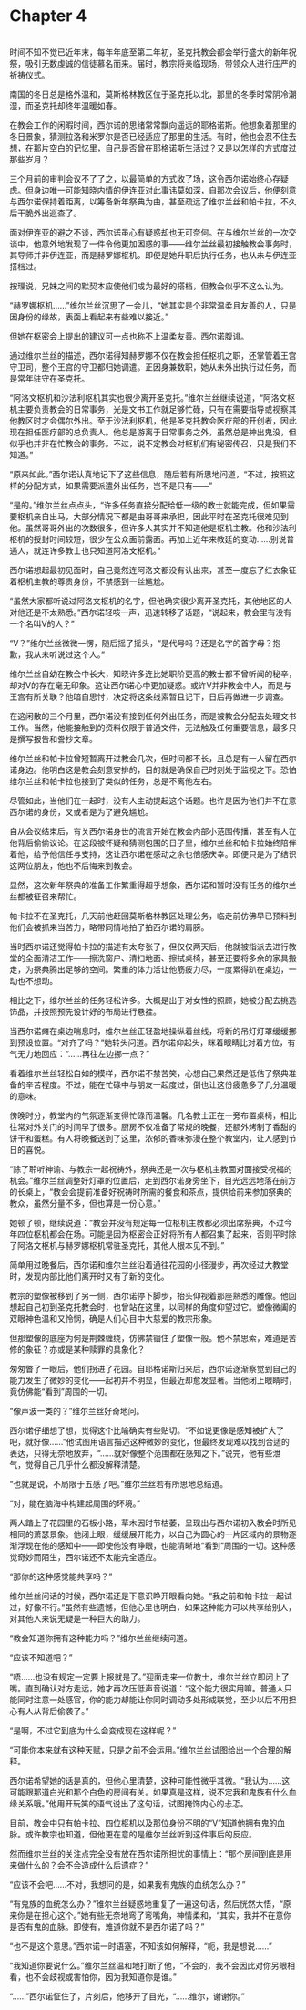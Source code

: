 # Chapter 4

<br>
时间不知不觉已近年末，每年年底至第二年初，圣克托教会都会举行盛大的新年祝祭，吸引无数虔诚的信徒慕名而来。届时，教宗将亲临现场，带领众人进行庄严的祈祷仪式。

南国的冬日总是格外温和，莫斯格林教区位于圣克托以北，那里的冬季时常阴冷潮湿，而圣克托却终年温暖如春。

在教会工作的闲暇时间，西尔诺的思绪常常飘向遥远的耶格诺斯。他想象着那里的冬日景象，猜测拉洛和米罗尔是否已经适应了那里的生活。有时，他也会忍不住去想，在那片空白的记忆里，自己是否曾在耶格诺斯生活过？又是以怎样的方式度过那些岁月？

三个月前的审判会议不了了之，以最简单的方式收了场，这令西尔诺始终心存疑虑。但身边唯一可能知晓内情的伊连亚对此事讳莫如深，自那次会议后，他便刻意与西尔诺保持着距离，以筹备新年祭典为由，甚至疏远了维尔兰丝和帕卡拉，不久后干脆外出巡查了。

面对伊连亚的避之不谈，西尔诺虽心有疑惑却也无可奈何。在与维尔兰丝的一次交谈中，他意外地发现了一件令他更加困惑的事——维尔兰丝最初接触教会事务时，其导师并非伊连亚，而是赫罗娜枢机。即便是她升职后执行任务，也从未与伊连亚搭档过。

按理说，兄妹之间的默契本应使他们成为最好的搭档，但教会似乎不这么认为。

“赫罗娜枢机……”维尔兰丝沉思了一会儿，“她其实是个非常温柔且友善的人，只是因身份的缘故，表面上看起来有些难以接近。”

但她在枢密会上提出的建议可一点也称不上温柔友善。西尔诺腹诽。

通过维尔兰丝的描述，西尔诺得知赫罗娜不仅在教会担任枢机之职，还掌管着王宫守卫司，整个王宫的守卫都归她调遣。正因身兼数职，她从未外出执行过任务，而是常年驻守在圣克托。

“阿洛文枢机和沙法利枢机其实也很少离开圣克托。”维尔兰丝继续说道，“阿洛文枢机主要负责教会的日常事务，光是文书工作就足够忙碌，只有在需要指导或视察其他教区时才会偶尔外出。至于沙法利枢机，他是圣克托教会医疗部的开创者，因此现在担任医疗部的总负责人。他总是游离于日常事务之外，虽然总是神出鬼没，但似乎也并非在忙教会的事务。不过，说不定教会对枢机们有秘密传召，只是我们不知道。”

“原来如此。”西尔诺认真地记下了这些信息，随后若有所思地问道，“不过，按照这样的分配方式，如果需要派遣外出任务，岂不是只有——”

“是的。”维尔兰丝点点头，“许多任务直接分配给低一级的教士就能完成，但如果需要枢机亲自出马，大部分情况下都是由哥哥来承担，因此平时在圣克托很难见到他。虽然哥哥外出的次数很多，但许多人其实并不知道他是枢机主教。他和沙法利枢机的授封时间较短，很少在公众面前露面。再加上近年来教廷的变动……别说普通人，就连许多教士也只知道阿洛文枢机。”

西尔诺想起最初见面时，自己竟然连阿洛文都没有认出来，甚至一度忘了红衣象征着枢机主教的尊贵身份，不禁感到一丝尴尬。

“虽然大家都听说过阿洛文枢机的名字，但他确实很少离开圣克托，其他地区的人对他还是不太熟悉。”西尔诺轻咳一声，迅速转移了话题，“说起来，教会里有没有一个名叫V的人？”

“V？”维尔兰丝微微一愣，随后摇了摇头，“是代号吗？还是名字的首字母？抱歉，我从未听说过这个人。”

维尔兰丝自幼在教会中长大，知晓许多连比她职阶更高的教士都不曾听闻的秘辛，却对V的存在毫无印象。这让西尔诺心中更加疑惑。或许V并非教会中人，而是与王宫有所关联？他暗自思忖，决定将这条线索暂且记下，日后再做进一步调查。

在这闲散的三个月里，西尔诺没有接到任何外出任务，而是被教会分配去处理文书工作。当然，他能接触到的资料仅限于普通文件，无法触及任何重要信息，最多只是撰写报告和誊抄文章。

维尔兰丝和帕卡拉曾短暂离开过教会几次，但时间都不长，且总是有一人留在西尔诺身边。他明白这是教会刻意安排的，目的就是确保自己时刻处于监视之下。恐怕维尔兰丝和帕卡拉也接到了类似的任务，总是不离他左右。

尽管如此，当他们在一起时，没有人主动提起这个话题。也许是因为他们并不在意西尔诺的身份，又或者是为了避免尴尬。

自从会议结束后，有关西尔诺身世的流言开始在教会内部小范围传播，甚至有人在他背后偷偷议论。在这段被怀疑和猜测包围的日子里，维尔兰丝和帕卡拉始终陪伴着他，给予他信任与支持，这让西尔诺在感动之余也倍感庆幸。即便只是为了结识这两位朋友，他也不后悔来到教会。

显然，这次新年祭典的准备工作繁重得超乎想象，西尔诺和暂时没有任务的维尔兰丝都被征召来帮忙。

帕卡拉不在圣克托，几天前他赶回莫斯格林教区处理公务，临走前仿佛早已预料到他们会被抓来当苦力，略带同情地拍了拍西尔诺的肩膀。

当时西尔诺还觉得帕卡拉的描述有太夸张了，但仅仅两天后，他就被指派去进行教堂的全面清洁工作——擦洗窗户、清扫地面、擦拭桌椅，甚至还要将多余的家具搬走，为祭典腾出足够的空间。繁重的体力活让他筋疲力尽，一度累得趴在桌边，一动也不想动。

相比之下，维尔兰丝的任务轻松许多。大概是出于对女性的照顾，她被分配去挑选饰品，并按照预先设计好的布局进行悬挂。

当西尔诺瘫在桌边喘息时，维尔兰丝正轻盈地操纵着丝线，将新的吊灯灯罩缓缓挪到预设位置。“对齐了吗？”她转头问道。西尔诺仰起头，眯着眼睛比对着方位，有气无力地回应：“……再往左边挪一点？”

看着维尔兰丝轻松自如的模样，西尔诺不禁苦笑，心想自己果然还是低估了祭典准备的辛苦程度。不过，能在忙碌中与朋友一起度过，倒也让这份疲惫多了几分温暖的意味。

傍晚时分，教堂内的气氛逐渐变得忙碌而温馨。几名教士正在一旁布置桌椅，相比往常对外关门的时间早了很多。厨房不仅准备了常规的晚餐，还额外烤制了香甜的饼干和蛋糕。有人将晚餐送到了这里，浓郁的香味弥漫在整个教堂内，让人感到节日的喜悦。

“除了聆听神谕、与教宗一起祝祷外，祭典还是一次与枢机主教面对面接受祝福的机会。”维尔兰丝调整好灯罩的位置后，走到西尔诺身旁坐下，目光远远地落在前方的长桌上，“教会会提前准备好祝祷时所需的餐食和茶点，提供给前来参加祭典的教众，虽然分量不多，但也算是一份心意。”

她顿了顿，继续说道：“教会并没有规定每一位枢机主教都必须出席祭典，不过今年四位枢机都会在场。可能是因为枢密会正好将所有人都召集了起来，否则平时除了阿洛文枢机与赫罗娜枢机常驻圣克托，其他人根本见不到。”

简单用过晚餐后，西尔诺和维尔兰丝沿着通往花园的小径漫步，再次经过大教堂时，发现内部比他们离开时又有了新的变化。

教宗的塑像被移到了另一侧，西尔诺停下脚步，抬头仰视着那座熟悉的雕像。他回想起自己初到圣克托教会时，也曾站在这里，以同样的角度仰望过它。塑像微阖的双眼神色温和又怜悯，确是人们心目中大慈爱的教宗形象。

但那塑像的底座为何是荆棘缠绕，仿佛禁锢住了塑像一般。他不禁思索，难道是苦修的象征？亦或是某种赎罪的具象化？

匆匆瞥了一眼后，他们拐进了花园。自耶格诺斯归来后，西尔诺逐渐察觉到自己的能力发生了微妙的变化——起初并不明显，但最近却愈发显著。当他闭上眼睛时，竟仿佛能“看到”周围的一切。

“像声波一类的？”维尔兰丝好奇地问。

西尔诺仔细想了想，觉得这个比喻确实有些贴切。“不如说更像是感知被扩大了吧，就好像……”他试图用语言描述这种微妙的变化，但最终发现难以找到合适的表达，只得无奈地放弃，“……就好像整个范围都在感知之下。”说完，他有些泄气，觉得自己几乎什么都没解释清楚。

“也就是说，不局限于五感了吧。”维尔兰丝若有所思地总结道。

“对，能在脑海中构建起周围的环境。”

两人踏上了花园里的石板小路，草木因时节枯萎，呈现出与西尔诺初入教会时所见相同的萧瑟景象。他闭上眼，缓缓展开能力，以自己为圆心的一片区域内的景物逐渐浮现在他的感知中——即使他没有睁眼，也能清晰地“看到”周围的一切。这种感觉奇妙而陌生，西尔诺还不太能完全适应。

“那你的这种感觉能共享吗？”

维尔兰丝问话的时候，西尔诺还是下意识睁开眼看向她。“我之前和帕卡拉一起试过，好像不行。”虽然有些遗憾，但他心里也明白，如果这种能力可以共享给别人，对其他人来说无疑是一种巨大的助力。

“教会知道你拥有这种能力吗？”维尔兰丝继续问道。

“应该不知道吧？”

“唔……也没有规定一定要上报就是了。”迎面走来一位教士，维尔兰丝立即闭上了嘴。直到确认对方走远，她才再次压低声音说道：“这个能力很实用嘛。普通人只能同时注意一处感官，你的能力却能让你同时调动多处形成联觉，至少以后不用担心有人从背后偷袭了。”

“是啊，不过它到底为什么会变成现在这样呢？”

“可能你本来就有这种天赋，只是之前不会运用。”维尔兰丝试图给出一个合理的解释。

西尔诺希望她的话是真的，但他心里清楚，这种可能性微乎其微。“我认为……这可能跟那道白光和那个白色的房间有关。如果真是这样，说不定我和鬼族有什么血缘关系哦。”他用开玩笑的语气说出了这句话，试图掩饰内心的忐忑。

目前，教会中只有帕卡拉、四位枢机以及那位身份不明的“V”知道他拥有鬼的血脉。或许教宗也知道，但他更在意的是维尔兰丝听到这件事后的反应。

然而维尔兰丝的关注点完全没有放在西尔诺所担忧的事情上：“那个房间到底是用来做什么的？会不会造成什么后遗症？”

“应该不会吧……不对，我想问的是，如果我有鬼族的血统怎么办？”

“有鬼族的血统怎么办？”维尔兰丝疑惑地重复了一遍这句话，然后恍然大悟，“原来你是在担心这个。”她有些无奈地弯了弯嘴角，神情柔和，“其实，我并不在意你是否有鬼的血脉。即使有，难道你就不是西尔诺了吗？”

“也不是这个意思。”西尔诺一时语塞，不知该如何解释，“呃，我是想说……”

“我知道你要说什么。”维尔兰丝温和地打断了他，“不会的，我不会因此对你另眼相看，也不会歧视或害怕你，因为我知道你是谁。”

“……”西尔诺怔住了，片刻后，他移开了目光，“……维尔，谢谢你。”
